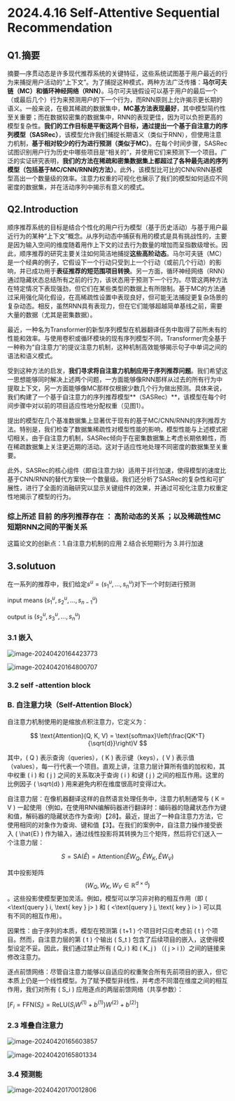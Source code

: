 # 2024.4.16 Self-Attentive Sequential Recommendation

## Q1.摘要



摘要—序贯动态是许多现代推荐系统的关键特征，这些系统试图基于用户最近的行为来捕捉用户活动的“上下文”。为了捕捉这种模式，两种方法广泛传播：**马尔可夫链（MC）**和**循环神经网络（RNN）**。马尔可夫链假设可以基于用户的最后一个（或最后几个）行为来预测用户的下一个行为，而RNN原则上允许揭示更长期的语义。一般来说，在极其稀疏的数据集中，**MC基方法表现最好**，其中模型简约性至关重要；而在数据较密集的数据集中，RNN的表现更佳，因为可以负担更高的模型复杂性。**我们的工作目标是平衡这两个目标，**通过提出一个基于自注意力的序列模型**（SASRec）**，该模型允许我们捕捉长期语义（类似于RNN），但使用注意力机制，**基于相对较少的行为进行预测（类似于MC）**。在每个时间步骤，SASRec试图识别用户行为历史中哪些项目是“相关的”，并使用它们来预测下一个项目。广泛的实证研究表明，**我们的方法在稀疏和密集数据集上都超过了各种最先进的序列模型（包括基于MC/CNN/RNN的方法）**。此外，该模型比可比的CNN/RNN基模型高出一个数量级的效率。注意力权重的可视化也展示了我们的模型如何适应不同密度的数据集，并在活动序列中揭示有意义的模式。

## Q2.Introduction

顺序推荐系统的目标是结合个性化的用户行为模型（基于历史活动）与基于用户最近行为的某种“上下文”概念。从序列动态中捕获有用的模式是具有挑战性的，主要是因为输入空间的维度随着用作上下文的过去行为数量的增加而呈指数级增长。因此，顺序推荐的研究主要关注如何简洁地捕捉**这些高阶动态**。马尔可夫链（MC）是一个经典的例子，它假设下一个行动只受到上一个行动（或前几个行动）的影响，并已成功用于**表征推荐的短范围项目转换**。另一方面，循环神经网络（RNN）通过隐藏状态总结所有之前的行为，该状态用于预测下一个行为。尽管这两种方法在特定情况下表现强劲，但它们在某些类型的数据上有所限制。基于MC的方法通过采用强化简化假设，在高稀疏性设置中表现良好，但可能无法捕捉更复杂场景的复杂动态。相反，虽然RNN具有表现力，但在它们能够超越简单基线之前，需要大量的数据（尤其是密集数据）。

最近，一种名为Transformer的新型序列模型在机器翻译任务中取得了前所未有的性能和效率。与使用卷积或循环模块的现有序列模型不同，Transformer完全基于一种称为“自注意力”的提议注意力机制，这种机制高效能够揭示句子中单词之间的语法和语义模式。

受到这种方法的启发，**我们寻求将自注意力机制应用于序列推荐问题**。我们希望这一思想能够同时解决上述两个问题，一方面能够像RNN那样从过去的所有行为中提取上下文，另一方面能够像MC那样仅根据少数几个行为做出预测。具体来说，我们构建了一个基于自注意力的序列推荐模型**（SASRec）**，该模型在每个时间步骤中对以前的项目适应性地分配权重（见图1）。

提出的模型在几个基准数据集上显著优于现有的基于MC/CNN/RNN的序列推荐方法。特别是，我们检查了数据集稀疏性对模型性能的影响，模型性能与上述模式密切相关。由于自注意力机制，SASRec倾向于在密集数据集上考虑长期依赖性，而在稀疏数据集上关注更近期的活动。这对于适应性地处理不同密度的数据集至关重要。

此外，SASRec的核心组件（即自注意力块）适用于并行加速，使得模型的速度比基于CNN/RNN的替代方案快一个数量级。我们还分析了SASRec的复杂性和可扩展性，进行了全面的消融研究以显示关键组件的效果，并通过可视化注意力权重定性地揭示了模型的行为。

### 综上所述 目前 的序列推荐存在 ： 高阶动态的关系 ；以及稀疏性MC短期RNN之间的平衡关系

这篇论文的创新点：1.自注意力机制的应用	2.结合长短期行为  3.并行加速

## 3.solutuon



在一系列的推荐中，我们给定$s^u = (s_1^u ,...,s_n^u)$​对下一个时刻进行预测

input means $(s_1^u , s_2^u,...,s_{n-1}^u)$

output is $(s_2^u , s_3^u , ... , s_n^u)$

### 3.1 嵌入

![image-20240420164423773](C:\Users\杜冠辰\AppData\Roaming\Typora\typora-user-images\image-20240420164423773.png)

![image-20240420164800707](C:\Users\杜冠辰\AppData\Roaming\Typora\typora-user-images\image-20240420164800707.png)

### 3.2 self -attention block

### B. 自注意力块（Self-Attention Block）

自注意力机制使用的是缩放点积注意力，它定义为：

$$ \text{Attention}(Q, K, V) = \text{softmax}\left(\frac{QK^T}{\sqrt{d}}\right)V $$



其中，\( Q \) 表示查询（queries），\( K \) 表示键（keys），\( V \) 表示值（values），每一行代表一个项目。直观上讲，注意力层计算所有值的加权和，其中权重 \( i \) 和 \( j \) 之间的关系取决于查询 \( i \) 和键 \( j \) 之间的相互作用。这里的比例因子 \( \sqrt{d} \) 用来避免内积在维度很高时变得过大。

自注意力层：在像机器翻译这样的自然语言处理任务中，注意力机制通常与 \( K = V \) 一起使用（例如，在使用RNN编解码器进行翻译时：编码器的隐藏状态作为键和值，解码器的隐藏状态作为查询）【28】。最近，提出了一种自注意力方法，它使用相同的对象作为查询、键和值【3】。在我们的案例中，自注意力操作接受嵌入 \( \hat{E} \) 作为输入，通过线性投影将其转换为三个矩阵，然后将它们送入一个注意力层：

$$ S = \text{SA}(\hat{E}) = \text{Attention}(\hat{E}W_Q, \hat{E}W_K, \hat{E}W_V) $$



其中投影矩阵 $$( W_Q, W_K, W_V \in \mathbb{R}^{d \times d} )$$。这些投影使模型更加灵活。例如，模型可以学习非对称的相互作用（即 \( <\text{query } i, \text{ key } j> \) 和 \( <\text{query } j, \text{ key } i> \) 可以具有不同的相互作用）。

因果性：由于序列的本质，模型在预测第 \( t+1 \) 个项目时只应考虑前 \( t \) 个项目。然而，自注意力层的第 \( t \) 个输出 \( S_t \) 包含了后续项目的嵌入，这使得模型设定不妥。因此，我们通过禁止所有 \( Q_i \) 和 \( K_j \) （\( j > i \)）之间的链接来修改注意力。

逐点前馈网络：尽管自注意力能够以自适应的权重聚合所有先前项目的嵌入，但它本质上仍是一个线性模型。为了赋予模型非线性，并考虑不同潜在维度之间的相互作用，我们对所有 \( S_i \) 应用逐点的两层前馈网络（共享参数）：

$[ F_i = \text{FFN}(S_i) = \text{ReLU}(S_iW^{(1)} + b^{(1)})W^{(2)} + b^{(2)}]$​



### 2.3 堆叠自注意力



![image-20240420165603857](C:\Users\杜冠辰\AppData\Roaming\Typora\typora-user-images\image-20240420165603857.png)

![image-20240420165801334](C:\Users\杜冠辰\AppData\Roaming\Typora\typora-user-images\image-20240420165801334.png)

### 3.4 预测能

![image-20240420170012806](C:\Users\杜冠辰\AppData\Roaming\Typora\typora-user-images\image-20240420170012806.png)
